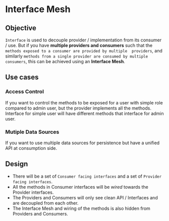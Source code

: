 # Interface Mesh

## Objective
`Interface` is used to decouple provider / implementation from its consumer / use.
But if you have **multiple providers and consumers** such that the `methods exposed to a consumer are provided by multiple 
providers`, and similarly `methods from a single provider are consumed by multiple consumers`, this can be achieved using 
an **Interface Mesh**.

## Use cases

### Access Control
If you want to control the methods to be exposed for a user with simple role compared to admin user, but the provider 
implements all the methods. Interface for simple user will have different methods that interface for admin user.

### Mutiple Data Sources
If you want to use multiple data sources for persistence but have a unified API at consumption side.

## Design
 * There will be a set of `Consumer facing interfaces` and a set of `Provider facing interfaces`.
 * All the methods in Consumer interfaces will be _wired_ towards the Provider interfaces.
 * The Providers and Consumers will only see clean API / Interfaces and are decoupled from each other.
 * The Interface Mesh and wiring of the methods is also hidden from Providers and Consumers.

